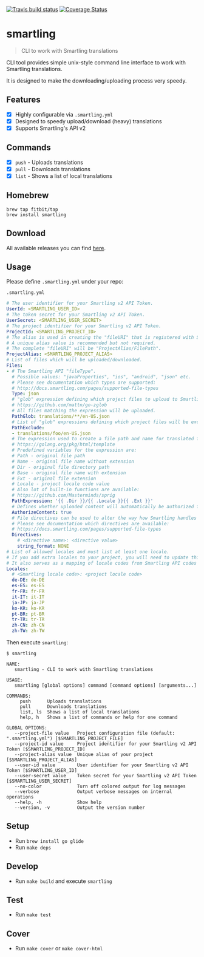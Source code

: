 [![Travis build status](http://img.shields.io/travis/Fitbit/smartling/master.svg?style=flat-square)](https://travis-ci.org/Fitbit/smartling)
[![Coverage Status](https://img.shields.io/coveralls/Fitbit/smartling/master.svg?style=flat-square)](https://coveralls.io/r/Fitbit/smartling?branch=master)

<a name="smartling"></a>
# smartling
> CLI to work with Smartling translations

CLI tool provides simple unix-style command line interface to work with Smartling translations.

It is designed to make the downloading/uploading process very speedy.

<a name="smartling-features"></a>
## Features

- [x] Highly configurable via `.smartling.yml`
- [x] Designed to speedy upload/download (heavy) translations
- [x] Supports Smartling's API v2

<a name="smartling-commands"></a>
## Commands

- [x] `push` - Uploads translations
- [x] `pull` - Downloads translations
- [x] `list` - Shows a list of local translations

<a name="smartling-homebrew"></a>
## Homebrew

```
brew tap fitbit/tap
brew install smartling
```

<a name="smartling-download"></a>
## Download

All available releases you can find [here](https://github.com/Fitbit/smartling/releases).

<a name="smartling-usage"></a>
## Usage

Please define `.smartling.yml` under your repo:

`.smartling.yml`

```yml
# The user identifier for your Smartling v2 API Token.
UserId: <SMARTLING_USER_ID>
# The token secret for your Smartling v2 API Token.
UserSecret: <SMARTLING_USER_SECRET>
# The project identifier for your Smartling v2 API Token.
ProjectId: <SMARTLING_PROJECT_ID>
# The alias is used in creating the "fileURI" that is registered with Smartling for uploaded files.
# A unique alias value is recommended but not required.
# The complete "fileURI" will be "ProjectAlias/FilePath".
ProjectAlias: <SMARTLING_PROJECT_ALIAS>
# List of files which will be uploaded/downloaded.
Files:
- # The Smartling API "fileType".
  # Possible values: "javaProperties", "ios", "android", "json" etc.
  # Please see documentation which types are supported:
  # http://docs.smartling.com/pages/supported-file-types
  Type: json
  # "glob" expression defining which project files to upload to Smartling:
  # https://github.com/mattn/go-zglob
  # All files matching the expression will be uploaded.
  PathGlob: translations/**/en-US.json
  # List of "glob" expressions defining which project files will be excluded from upload.
  PathExclude:
  - translations/foo/en-US.json
  # The expression used to create a file path and name for translated files:
  # https://golang.org/pkg/html/template
  # Predefined variables for the expression are:
  # Path - original file path
  # Name - original file name without extension
  # Dir - original file directory path
  # Base - original file name with extension
  # Ext - original file extension
  # Locale - project locale code value
  # Also lot of built-in functions are available:
  # https://github.com/Masterminds/sprig
  PathExpression: '{{ .Dir }}/{{ .Locale }}{{ .Ext }}'
  # Defines whether uploaded content will automatically be authorized for translation.
  AuthorizeContent: true
  # File directives can be used to alter the way how Smartling handles your files.
  # Please see documentation which directives are available:
  # https://docs.smartling.com/pages/supported-file-types
  Directives:
    # <directive name>: <directive value>
    string_format: NONE
# List of allowed locales and must list at least one locale.
# If you add extra locales to your project, you will need to update this file for the new locales.
# It also serves as a mapping of locale codes from Smartling API codes to the codes that are used in the project.
Locales:
  # <Smartling locale code>: <project locale code>
  de-DE: de-DE
  es-ES: es-ES
  fr-FR: fr-FR
  it-IT: it-IT
  ja-JP: ja-JP
  ko-KR: ko-KR
  pt-BR: pt-BR
  tr-TR: tr-TR
  zh-CN: zh-CN
  zh-TW: zh-TW

```

Then execute `smartling`:

`$ smartling`

```
NAME:
   smartling - CLI to work with Smartling translations

USAGE:
   smartling [global options] command [command options] [arguments...]

COMMANDS:
     push      Uploads translations
     pull      Downloads translations
     list, ls  Shows a list of local translations
     help, h   Shows a list of commands or help for one command

GLOBAL OPTIONS:
   --project-file value   Project configuration file (default: ".smartling.yml") [$SMARTLING_PROJECT_FILE]
   --project-id value     Project identifier for your Smartling v2 API Token [$SMARTLING_PROJECT_ID]
   --project-alias value  Unique alias of your project [$SMARTLING_PROJECT_ALIAS]
   --user-id value        User identifier for your Smartling v2 API Token [$SMARTLING_USER_ID]
   --user-secret value    Token secret for your Smartling v2 API Token [$SMARTLING_USER_SECRET]
   --no-color             Turn off colored output for log messages
   --verbose              Output verbose messages on internal operations
   --help, -h             Show help
   --version, -v          Output the version number

```

<a name="smartling-setup"></a>
## Setup

* Run `brew install go glide`
* Run `make deps`

<a name="smartling-develop"></a>
## Develop

* Run `make build` and execute `smartling`

<a name="smartling-test"></a>
## Test

* Run `make test`

<a name="smartling-cover"></a>
## Cover

* Run `make cover` or `make cover-html`
